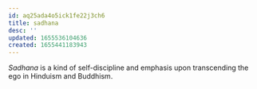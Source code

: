 ```yaml
---
id: aq25ada4o5ick1fe22j3ch6
title: sadhana
desc: ''
updated: 1655536104636
created: 1655441183943
---
```


*Sadhana* is a kind of self-discipline and emphasis upon transcending the ego in Hinduism and Buddhism.
